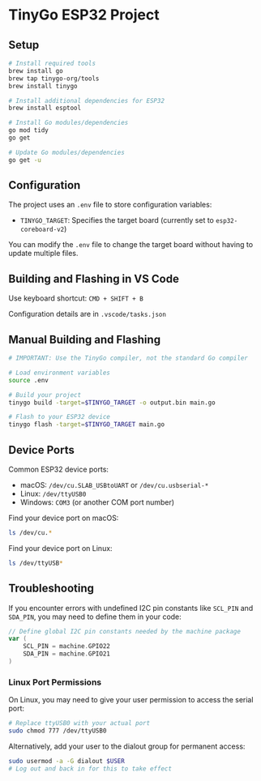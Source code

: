 # TinyGo ESP32 Project

## Setup

```bash
# Install required tools
brew install go
brew tap tinygo-org/tools
brew install tinygo

# Install additional dependencies for ESP32
brew install esptool

# Install Go modules/dependencies
go mod tidy
go get

# Update Go modules/dependencies
go get -u


```

## Configuration

The project uses an `.env` file to store configuration variables:
- `TINYGO_TARGET`: Specifies the target board (currently set to `esp32-coreboard-v2`)

You can modify the `.env` file to change the target board without having to update multiple files.

## Building and Flashing in VS Code

Use keyboard shortcut: `CMD + SHIFT + B`

Configuration details are in `.vscode/tasks.json`

## Manual Building and Flashing

```bash
# IMPORTANT: Use the TinyGo compiler, not the standard Go compiler

# Load environment variables
source .env

# Build your project
tinygo build -target=$TINYGO_TARGET -o output.bin main.go

# Flash to your ESP32 device
tinygo flash -target=$TINYGO_TARGET main.go
```

## Device Ports

Common ESP32 device ports:
- macOS: `/dev/cu.SLAB_USBtoUART` or `/dev/cu.usbserial-*`
- Linux: `/dev/ttyUSB0`
- Windows: `COM3` (or another COM port number)

Find your device port on macOS:
```bash
ls /dev/cu.*
```

Find your device port on Linux:
```bash
ls /dev/ttyUSB*
```

## Troubleshooting

If you encounter errors with undefined I2C pin constants like `SCL_PIN` and `SDA_PIN`, you may need to define them in your code:

```go
// Define global I2C pin constants needed by the machine package
var (
    SCL_PIN = machine.GPIO22
    SDA_PIN = machine.GPIO21
)
```

### Linux Port Permissions

On Linux, you may need to give your user permission to access the serial port:

```bash
# Replace ttyUSB0 with your actual port
sudo chmod 777 /dev/ttyUSB0
```

Alternatively, add your user to the dialout group for permanent access:

```bash
sudo usermod -a -G dialout $USER
# Log out and back in for this to take effect
```
